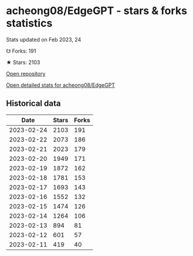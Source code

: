 # acheong08/EdgeGPT - stars & forks statistics

Stats updated on Feb 2023, 24

☋ Forks: 191

★ Stars: 2103

[Open repository](https://github.com/acheong08/EdgeGPT)

[Open detailed stats for acheong08/EdgeGPT](https://reviewgithub.com/rep/acheong08/EdgeGPT)

## Historical data
| Date | Stars | Forks |
|------|-------|-------|
| 2023-02-24 | 2103 | 191 | 
| 2023-02-22 | 2073 | 186 | 
| 2023-02-21 | 2023 | 179 | 
| 2023-02-20 | 1949 | 171 | 
| 2023-02-19 | 1872 | 162 | 
| 2023-02-18 | 1781 | 153 | 
| 2023-02-17 | 1693 | 143 | 
| 2023-02-16 | 1552 | 132 | 
| 2023-02-15 | 1474 | 126 | 
| 2023-02-14 | 1264 | 106 | 
| 2023-02-13 | 894 | 81 | 
| 2023-02-12 | 601 | 57 | 
| 2023-02-11 | 419 | 40 | 

